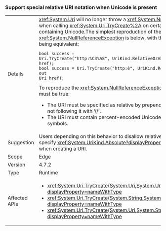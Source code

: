 ### Support special relative URI notation when Unicode is present

|   |   |
|---|---|
|Details|<xref:System.Uri> will no longer throw a <xref:System.NullReferenceException> when calling <xref:System.Uri.TryCreate%2A> on certain relative URIs containing Unicode.The simplest reproduction of the <xref:System.NullReferenceException> is below, with the two statements being equivalent:<pre><code class="lang-csharp">bool success = Uri.TryCreate(&quot;http:%C3%A8&quot;, UriKind.RelativeOrAbsolute, out Uri href);&#13;&#10;bool success = Uri.TryCreate(&quot;http:&#232;&quot;, UriKind.RelativeOrAbsolute, out Uri href);&#13;&#10;</code></pre>To reproduce the <xref:System.NullReferenceException>, the following items must be true:<ul><li>The URI must be specified as relative by prepending it with ‘http:’ and not following it with ‘//’.</li><li>The URI must contain percent-encoded Unicode or unreserved symbols.</li></ul>|
|Suggestion|Users depending on this behavior to disallow relative URIs should instead specify <xref:System.UriKind.Absolute?displayProperty=nameWithType> when creating a URI.|
|Scope|Edge|
|Version|4.7.2|
|Type|Runtime|
|Affected APIs|<ul><li><xref:System.Uri.TryCreate(System.Uri,System.Uri,System.Uri@)?displayProperty=nameWithType></li><li><xref:System.Uri.TryCreate(System.String,System.UriKind,System.Uri@)?displayProperty=nameWithType></li><li><xref:System.Uri.TryCreate(System.Uri,System.String,System.Uri@)?displayProperty=nameWithType></li></ul>|
